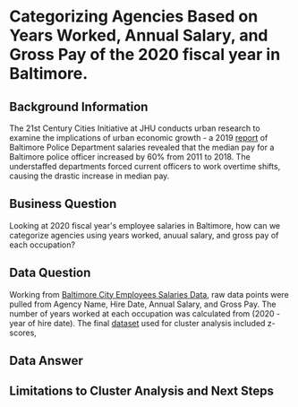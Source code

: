 # Categorizing Agencies Based on Years Worked, Annual Salary, and Gross Pay of the 2020 fiscal year in Baltimore. 
## Background Information 

The 21st Century Cities Initiative at JHU conducts urban research to examine the implications of urban economic growth - a 2019 [report](https://21cc.jhu.edu/research/police-overtime-and-baltimore-citys-budget/) of Baltimore Police Department salaries revealed that the median pay for a Baltimore police officer increased by 60% from 2011 to 2018. The understaffed departments forced current officers to work overtime shifts, causing the drastic increase in median pay. 

## Business Question 
Looking at 2020 fiscal year's employee salaries in Baltimore, how can we categorize agencies using years worked, anuual salary, and gross pay of each occupation?
## Data Question 
Working from [Baltimore City Employees Salaries Data](https://data.baltimorecity.gov/City-Government/Baltimore-City-Employees-Salaries/w28m-utix), raw data points were pulled from Agency Name, Hire Date, Annual Salary, and Gross Pay. The number of years worked at each occupation was calculated from (2020 - year of hire date). The final [dataset](cluster-analysis.xlsx) used for cluster analysis included z-scores,  
## Data Answer 
## Limitations to Cluster Analysis and Next Steps

